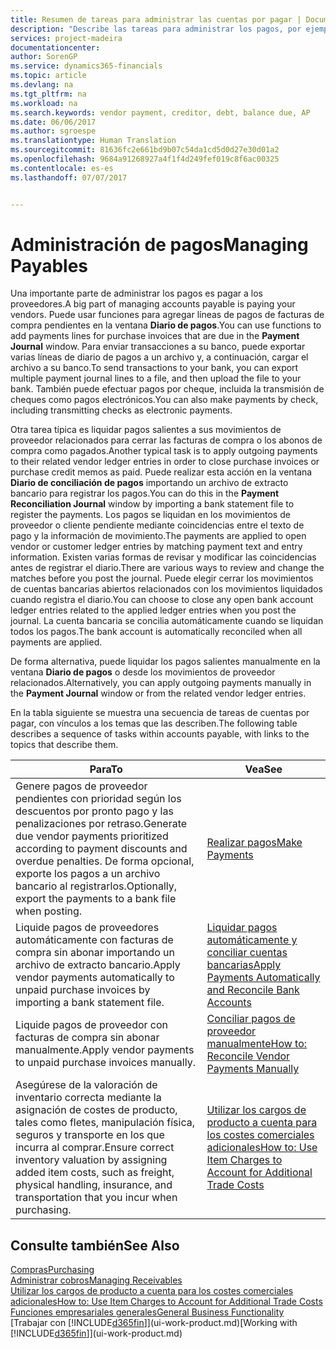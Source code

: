 ```yaml
---
title: Resumen de tareas para administrar las cuentas por pagar | Documentos de Microsoft
description: "Describe las tareas para administrar los pagos, por ejemplo, los pagos a acreedores o la liquidación de pagos salientes en movimientos para cerrar facturas o abonos."
services: project-madeira
documentationcenter: 
author: SorenGP
ms.service: dynamics365-financials
ms.topic: article
ms.devlang: na
ms.tgt_pltfrm: na
ms.workload: na
ms.search.keywords: vendor payment, creditor, debt, balance due, AP
ms.date: 06/06/2017
ms.author: sgroespe
ms.translationtype: Human Translation
ms.sourcegitcommit: 81636fc2e661bd9b07c54da1cd5d0d27e30d01a2
ms.openlocfilehash: 9684a91268927a4f1f4d249fef019c8f6ac00325
ms.contentlocale: es-es
ms.lasthandoff: 07/07/2017


---
```

# <a name="managing-payables"></a><span data-ttu-id="b62b8-103">Administración de pagos</span><span class="sxs-lookup"><span data-stu-id="b62b8-103">Managing Payables</span></span>
<span data-ttu-id="b62b8-104">Una importante parte de administrar los pagos es pagar a los proveedores.</span><span class="sxs-lookup"><span data-stu-id="b62b8-104">A big part of managing accounts payable is paying your vendors.</span></span> <span data-ttu-id="b62b8-105">Puede usar funciones para agregar líneas de pagos de facturas de compra pendientes en la ventana **Diario de pagos**.</span><span class="sxs-lookup"><span data-stu-id="b62b8-105">You can use functions to add payments lines for purchase invoices that are due in the **Payment Journal** window.</span></span> <span data-ttu-id="b62b8-106">Para enviar transacciones a su banco, puede exportar varias líneas de diario de pagos a un archivo y, a continuación, cargar el archivo a su banco.</span><span class="sxs-lookup"><span data-stu-id="b62b8-106">To send transactions to your bank, you can export multiple payment journal lines to a file, and then upload the file to your bank.</span></span> <span data-ttu-id="b62b8-107">También puede efectuar pagos por cheque, incluida la transmisión de cheques como pagos electrónicos.</span><span class="sxs-lookup"><span data-stu-id="b62b8-107">You can also make payments by check, including transmitting checks as electronic payments.</span></span>

<span data-ttu-id="b62b8-108">Otra tarea típica es liquidar pagos salientes a sus movimientos de proveedor relacionados para cerrar las facturas de compra o los abonos de compra como pagados.</span><span class="sxs-lookup"><span data-stu-id="b62b8-108">Another typical task is to apply outgoing payments to their related vendor ledger entries in order to close purchase invoices or purchase credit memos as paid.</span></span> <span data-ttu-id="b62b8-109">Puede realizar esta acción en la ventana **Diario de conciliación de pagos** importando un archivo de extracto bancario para registrar los pagos.</span><span class="sxs-lookup"><span data-stu-id="b62b8-109">You can do this in the **Payment Reconciliation Journal** window by importing a bank statement file to register the payments.</span></span> <span data-ttu-id="b62b8-110">Los pagos se liquidan en los movimientos de proveedor o cliente pendiente mediante coincidencias entre el texto de pago y la información de movimiento.</span><span class="sxs-lookup"><span data-stu-id="b62b8-110">The payments are applied to open vendor or customer ledger entries by matching payment text and entry information.</span></span> <span data-ttu-id="b62b8-111">Existen varias formas de revisar y modificar las coincidencias antes de registrar el diario.</span><span class="sxs-lookup"><span data-stu-id="b62b8-111">There are various ways to review and change the matches before you post the journal.</span></span> <span data-ttu-id="b62b8-112">Puede elegir cerrar los movimientos de cuentas bancarias abiertos relacionados con los movimientos liquidados cuando registra el diario.</span><span class="sxs-lookup"><span data-stu-id="b62b8-112">You can choose to close any open bank account ledger entries related to the applied ledger entries when you post the journal.</span></span> <span data-ttu-id="b62b8-113">La cuenta bancaria se concilia automáticamente cuando se liquidan todos los pagos.</span><span class="sxs-lookup"><span data-stu-id="b62b8-113">The bank account is automatically reconciled when all payments are applied.</span></span>

<span data-ttu-id="b62b8-114">De forma alternativa, puede liquidar los pagos salientes manualmente en la ventana **Diario de pagos** o desde los movimientos de proveedor relacionados.</span><span class="sxs-lookup"><span data-stu-id="b62b8-114">Alternatively, you can apply outgoing payments manually in the **Payment Journal** window or from the related vendor ledger entries.</span></span>

<span data-ttu-id="b62b8-115">En la tabla siguiente se muestra una secuencia de tareas de cuentas por pagar, con vínculos a los temas que las describen.</span><span class="sxs-lookup"><span data-stu-id="b62b8-115">The following table describes a sequence of tasks within accounts payable, with links to the topics that describe them.</span></span>

| <span data-ttu-id="b62b8-116">Para</span><span class="sxs-lookup"><span data-stu-id="b62b8-116">To</span></span> | <span data-ttu-id="b62b8-117">Vea</span><span class="sxs-lookup"><span data-stu-id="b62b8-117">See</span></span> |
| --- | --- |
| <span data-ttu-id="b62b8-118">Genere pagos de proveedor pendientes con prioridad según los descuentos por pronto pago y las penalizaciones por retraso.</span><span class="sxs-lookup"><span data-stu-id="b62b8-118">Generate due vendor payments prioritized according to payment discounts and overdue penalties.</span></span> <span data-ttu-id="b62b8-119">De forma opcional, exporte los pagos a un archivo bancario al registrarlos.</span><span class="sxs-lookup"><span data-stu-id="b62b8-119">Optionally, export the payments to a bank file when posting.</span></span> |[<span data-ttu-id="b62b8-120">Realizar pagos</span><span class="sxs-lookup"><span data-stu-id="b62b8-120">Make Payments</span></span>](payables-make-payments.md) |
| <span data-ttu-id="b62b8-121">Liquide pagos de proveedores automáticamente con facturas de compra sin abonar importando un archivo de extracto bancario.</span><span class="sxs-lookup"><span data-stu-id="b62b8-121">Apply vendor payments automatically to unpaid purchase invoices by importing a bank statement file.</span></span> |[<span data-ttu-id="b62b8-122">Liquidar pagos automáticamente y conciliar cuentas bancarias</span><span class="sxs-lookup"><span data-stu-id="b62b8-122">Apply Payments Automatically and Reconcile Bank Accounts</span></span>](receivables-apply-payments-auto-reconcile-bank-accounts.md) |
| <span data-ttu-id="b62b8-123">Liquide pagos de proveedor con facturas de compra sin abonar manualmente.</span><span class="sxs-lookup"><span data-stu-id="b62b8-123">Apply vendor payments to unpaid purchase invoices manually.</span></span> |[<span data-ttu-id="b62b8-124">Conciliar pagos de proveedor manualmente</span><span class="sxs-lookup"><span data-stu-id="b62b8-124">How to: Reconcile Vendor Payments Manually</span></span>](payables-how-apply-purchase-transactions-manually.md) |
|<span data-ttu-id="b62b8-125">Asegúrese de la valoración de inventario correcta mediante la asignación de costes de producto, tales como fletes, manipulación física, seguros y transporte en los que incurra al comprar.</span><span class="sxs-lookup"><span data-stu-id="b62b8-125">Ensure correct inventory valuation by assigning added item costs, such as freight, physical handling, insurance, and transportation that you incur when purchasing.</span></span>|[<span data-ttu-id="b62b8-126">Utilizar los cargos de producto a cuenta para los costes comerciales adicionales</span><span class="sxs-lookup"><span data-stu-id="b62b8-126">How to: Use Item Charges to Account for Additional Trade Costs</span></span>](payables-how-assign-item-charges.md)|

## <a name="see-also"></a><span data-ttu-id="b62b8-127">Consulte también</span><span class="sxs-lookup"><span data-stu-id="b62b8-127">See Also</span></span>
[<span data-ttu-id="b62b8-128">Compras</span><span class="sxs-lookup"><span data-stu-id="b62b8-128">Purchasing</span></span>](purchasing-manage-purchasing.md)  
[<span data-ttu-id="b62b8-129">Administrar cobros</span><span class="sxs-lookup"><span data-stu-id="b62b8-129">Managing Receivables</span></span>](receivables-manage-receivables.md)  
[<span data-ttu-id="b62b8-130">Utilizar los cargos de producto a cuenta para los costes comerciales adicionales</span><span class="sxs-lookup"><span data-stu-id="b62b8-130">How to: Use Item Charges to Account for Additional Trade Costs</span></span>](payables-how-assign-item-charges.md)  
[<span data-ttu-id="b62b8-131">Funciones empresariales generales</span><span class="sxs-lookup"><span data-stu-id="b62b8-131">General Business Functionality</span></span>](ui-across-business-areas.md)  
<span data-ttu-id="b62b8-132">[Trabajar con [!INCLUDE[d365fin](includes/d365fin_md.md)]](ui-work-product.md)</span><span class="sxs-lookup"><span data-stu-id="b62b8-132">[Working with [!INCLUDE[d365fin](includes/d365fin_md.md)]](ui-work-product.md)</span></span>

